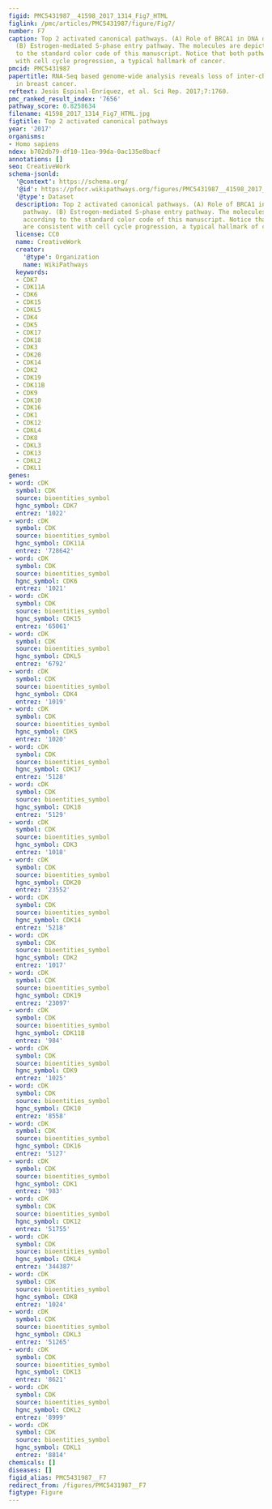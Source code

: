 ```yaml
---
figid: PMC5431987__41598_2017_1314_Fig7_HTML
figlink: /pmc/articles/PMC5431987/figure/Fig7/
number: F7
caption: Top 2 activated canonical pathways. (A) Role of BRCA1 in DNA damage pathway.
  (B) Estrogen-mediated S-phase entry pathway. The molecules are depicted according
  to the standard color code of this manuscript. Notice that both pathways are consistent
  with cell cycle progression, a typical hallmark of cancer.
pmcid: PMC5431987
papertitle: RNA-Seq based genome-wide analysis reveals loss of inter-chromosomal regulation
  in breast cancer.
reftext: Jesús Espinal-Enríquez, et al. Sci Rep. 2017;7:1760.
pmc_ranked_result_index: '7656'
pathway_score: 0.8258634
filename: 41598_2017_1314_Fig7_HTML.jpg
figtitle: Top 2 activated canonical pathways
year: '2017'
organisms:
- Homo sapiens
ndex: b702db79-df10-11ea-99da-0ac135e8bacf
annotations: []
seo: CreativeWork
schema-jsonld:
  '@context': https://schema.org/
  '@id': https://pfocr.wikipathways.org/figures/PMC5431987__41598_2017_1314_Fig7_HTML.html
  '@type': Dataset
  description: Top 2 activated canonical pathways. (A) Role of BRCA1 in DNA damage
    pathway. (B) Estrogen-mediated S-phase entry pathway. The molecules are depicted
    according to the standard color code of this manuscript. Notice that both pathways
    are consistent with cell cycle progression, a typical hallmark of cancer.
  license: CC0
  name: CreativeWork
  creator:
    '@type': Organization
    name: WikiPathways
  keywords:
  - CDK7
  - CDK11A
  - CDK6
  - CDK15
  - CDKL5
  - CDK4
  - CDK5
  - CDK17
  - CDK18
  - CDK3
  - CDK20
  - CDK14
  - CDK2
  - CDK19
  - CDK11B
  - CDK9
  - CDK10
  - CDK16
  - CDK1
  - CDK12
  - CDKL4
  - CDK8
  - CDKL3
  - CDK13
  - CDKL2
  - CDKL1
genes:
- word: cDK
  symbol: CDK
  source: bioentities_symbol
  hgnc_symbol: CDK7
  entrez: '1022'
- word: cDK
  symbol: CDK
  source: bioentities_symbol
  hgnc_symbol: CDK11A
  entrez: '728642'
- word: cDK
  symbol: CDK
  source: bioentities_symbol
  hgnc_symbol: CDK6
  entrez: '1021'
- word: cDK
  symbol: CDK
  source: bioentities_symbol
  hgnc_symbol: CDK15
  entrez: '65061'
- word: cDK
  symbol: CDK
  source: bioentities_symbol
  hgnc_symbol: CDKL5
  entrez: '6792'
- word: cDK
  symbol: CDK
  source: bioentities_symbol
  hgnc_symbol: CDK4
  entrez: '1019'
- word: cDK
  symbol: CDK
  source: bioentities_symbol
  hgnc_symbol: CDK5
  entrez: '1020'
- word: cDK
  symbol: CDK
  source: bioentities_symbol
  hgnc_symbol: CDK17
  entrez: '5128'
- word: cDK
  symbol: CDK
  source: bioentities_symbol
  hgnc_symbol: CDK18
  entrez: '5129'
- word: cDK
  symbol: CDK
  source: bioentities_symbol
  hgnc_symbol: CDK3
  entrez: '1018'
- word: cDK
  symbol: CDK
  source: bioentities_symbol
  hgnc_symbol: CDK20
  entrez: '23552'
- word: cDK
  symbol: CDK
  source: bioentities_symbol
  hgnc_symbol: CDK14
  entrez: '5218'
- word: cDK
  symbol: CDK
  source: bioentities_symbol
  hgnc_symbol: CDK2
  entrez: '1017'
- word: cDK
  symbol: CDK
  source: bioentities_symbol
  hgnc_symbol: CDK19
  entrez: '23097'
- word: cDK
  symbol: CDK
  source: bioentities_symbol
  hgnc_symbol: CDK11B
  entrez: '984'
- word: cDK
  symbol: CDK
  source: bioentities_symbol
  hgnc_symbol: CDK9
  entrez: '1025'
- word: cDK
  symbol: CDK
  source: bioentities_symbol
  hgnc_symbol: CDK10
  entrez: '8558'
- word: cDK
  symbol: CDK
  source: bioentities_symbol
  hgnc_symbol: CDK16
  entrez: '5127'
- word: cDK
  symbol: CDK
  source: bioentities_symbol
  hgnc_symbol: CDK1
  entrez: '983'
- word: cDK
  symbol: CDK
  source: bioentities_symbol
  hgnc_symbol: CDK12
  entrez: '51755'
- word: cDK
  symbol: CDK
  source: bioentities_symbol
  hgnc_symbol: CDKL4
  entrez: '344387'
- word: cDK
  symbol: CDK
  source: bioentities_symbol
  hgnc_symbol: CDK8
  entrez: '1024'
- word: cDK
  symbol: CDK
  source: bioentities_symbol
  hgnc_symbol: CDKL3
  entrez: '51265'
- word: cDK
  symbol: CDK
  source: bioentities_symbol
  hgnc_symbol: CDK13
  entrez: '8621'
- word: cDK
  symbol: CDK
  source: bioentities_symbol
  hgnc_symbol: CDKL2
  entrez: '8999'
- word: cDK
  symbol: CDK
  source: bioentities_symbol
  hgnc_symbol: CDKL1
  entrez: '8814'
chemicals: []
diseases: []
figid_alias: PMC5431987__F7
redirect_from: /figures/PMC5431987__F7
figtype: Figure
---
```

